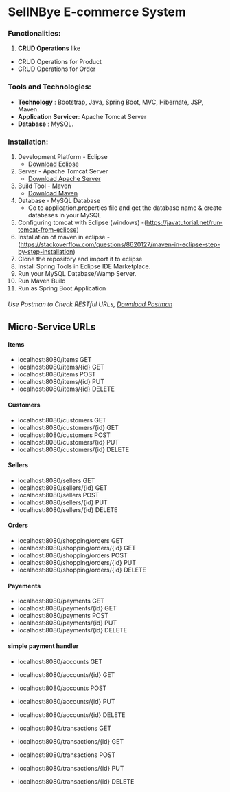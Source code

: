 # SellNBye E-commerce System

### Functionalities:

1. **CRUD Operations** like
* CRUD Operations for Product
* CRUD Operations for Order

### Tools and Technologies:
* **Technology** : Bootstrap, Java, Spring Boot, MVC, Hibernate, JSP, Maven.
* **Application Servicer**: Apache Tomcat Server
* **Database** : MySQL.
### Installation:
1. Development Platform - Eclipse
   * [Download Eclipse](https://www.eclipse.org/downloads/packages/eclipse-ide-java-ee-developers/mars2)
2. Server - Apache Tomcat Server
   * [Download Apache Server](https://tomcat.apache.org/download-70.cgi)
3. Build Tool - Maven
   * [Download Maven](https://maven.apache.org/download.cgi)
4. Database - MySQL Database
   * Go to application.properties file and get the database name & create databases in your MySQL
5. Configuring tomcat with Eclipse (windows) -(https://javatutorial.net/run-tomcat-from-eclipse)
6. Installation of maven in eclipse - (https://stackoverflow.com/questions/8620127/maven-in-eclipse-step-by-step-installation)
7. Clone the repository and import it to eclipse
8. Install Spring Tools in Eclipse IDE Marketplace.
9. Run your MySQL Database/Wamp Server.
10. Run Maven Build
11. Run as Spring Boot Application

###### Use Postman to Check RESTful URLs, [Download Postman](https://www.getpostman.com/)


Micro-Service URLs
--------------
#### Items
* localhost:8080/items  GET
* localhost:8080/items/{id}  GET
* localhost:8080/items  POST
* localhost:8080/items/{id}  PUT
* localhost:8080/items/{id}  DELETE

#### Customers
* localhost:8080/customers  GET
* localhost:8080/customers/{id}  GET
* localhost:8080/customers  POST
* localhost:8080/customers/{id}  PUT
* localhost:8080/customers/{id}  DELETE

#### Sellers
* localhost:8080/sellers  GET
* localhost:8080/sellers/{id}  GET
* localhost:8080/sellers  POST
* localhost:8080/sellers/{id}  PUT
* localhost:8080/sellers/{id}  DELETE

#### Orders
* localhost:8080/shopping/orders  GET
* localhost:8080/shopping/orders/{id}  GET
* localhost:8080/shopping/orders  POST
* localhost:8080/shopping/orders/{id}  PUT
* localhost:8080/shopping/orders/{id}  DELETE

#### Payements
* localhost:8080/payments  GET
* localhost:8080/payments/{id}  GET
* localhost:8080/payments  POST
* localhost:8080/payments/{id}  PUT
* localhost:8080/payments/{id}  DELETE

#### simple payment handler

* localhost:8080/accounts  GET
* localhost:8080/accounts/{id}  GET
* localhost:8080/accounts  POST
* localhost:8080/accounts/{id}  PUT
* localhost:8080/accounts/{id}  DELETE

* localhost:8080/transactions  GET
* localhost:8080/transactions/{id}  GET
* localhost:8080/transactions  POST
* localhost:8080/transactions/{id}  PUT
* localhost:8080/transactions/{id}  DELETE


